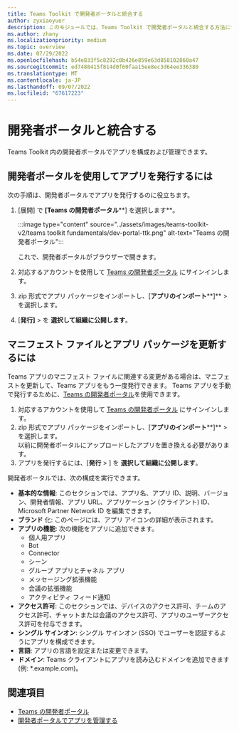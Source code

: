 ```yaml
---
title: Teams Toolkit で開発者ポータルと統合する
author: zyxiaoyuer
description: このモジュールでは、Teams Toolkit で開発者ポータルと統合する方法について説明します
ms.author: zhany
ms.localizationpriority: medium
ms.topic: overview
ms.date: 07/29/2022
ms.openlocfilehash: b54e833f5c8292c0b426e859e63d858102860a47
ms.sourcegitcommit: ed7488415f814d0f60faa15ee8ec3d64ee336380
ms.translationtype: MT
ms.contentlocale: ja-JP
ms.lasthandoff: 09/07/2022
ms.locfileid: "67617223"
---
```

# <a name="integrate-with-developer-portal"></a>開発者ポータルと統合する

Teams Toolkit 内の開発者ポータルでアプリを構成および管理できます。

## <a name="to-publish-app-using-developer-portal"></a>開発者ポータルを使用してアプリを発行するには

次の手順は、開発者ポータルでアプリを発行するのに役立ちます。

1. [展開] で **[Teams の開発者ポータル****] を選択します**。

    :::image type="content" source="../assets/images/teams-toolkit-v2/teams toolkit fundamentals/dev-portal-ttk.png" alt-text="Teams の開発者ポータル":::

   これで、開発者ポータルがブラウザーで開きます。

1. 対応するアカウントを使用して [Teams の開発者ポータル](https://dev.teams.microsoft.com) にサインインします。
1. zip 形式でアプリ パッケージをインポートし、[**アプリのインポート****]** >  を選択します。
1. [**発行]** >  を **選択して組織に公開します**。

## <a name="to-update-manifest-file-and-app-package"></a>マニフェスト ファイルとアプリ パッケージを更新するには

Teams アプリのマニフェスト ファイルに関連する変更がある場合は、マニフェストを更新して、Teams アプリをもう一度発行できます。 Teams アプリを手動で発行するために、[Teams の開発者ポータル](https://dev.teams.microsoft.com/home)を使用できます。

1. 対応するアカウントを使用して [Teams の開発者ポータル](https://dev.teams.microsoft.com) にサインインします。
1. zip 形式でアプリ パッケージをインポートし、[**アプリのインポート****]** >  を選択します。<br>
   以前に開発者ポータルにアップロードしたアプリを置き換える必要があります。
1. アプリを発行するには、[**発行** > ] を **選択して組織に公開します**。

開発者ポータルでは、次の構成を実行できます。

* **基本的な情報**: このセクションでは、アプリ名、アプリ ID、説明、バージョン、開発者情報、アプリ URL、アプリケーション (クライアント) ID、Microsoft Partner Network ID を編集できます。
* **ブランド** 化: このページには、アプリ アイコンの詳細が表示されます。
* **アプリの機能**: 次の機能をアプリに追加できます。
  * 個人用アプリ
  * Bot
  * Connector
  * シーン
  * グループ アプリとチャネル アプリ
  * メッセージング拡張機能
  * 会議の拡張機能
  * アクティビティ フィード通知
* **アクセス許可**: このセクションでは、デバイスのアクセス許可、チームのアクセス許可、チャットまたは会議のアクセス許可、アプリのユーザーアクセス許可を付与できます。
* **シングル サインオン**: シングル サインオン (SSO) でユーザーを認証するようにアプリを構成できます。
* **言語**: アプリの言語を設定または変更できます。
* **ドメイン**: Teams クライアントにアプリを読み込むドメインを追加できます (例: *.example.com)。

## <a name="see-also"></a>関連項目

* [Teams の開発者ポータル](../concepts/build-and-test/teams-developer-portal.md)
* [開発者ポータルでアプリを管理する](../concepts/build-and-test/manage-your-apps-in-developer-portal.md)
